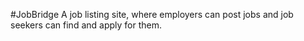 #JobBridge
A job listing site, where employers can post jobs and job seekers can find and apply for them. 

